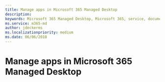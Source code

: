```yaml
---
title: Manage apps in Microsoft 365 Managed Desktop
description:  
keywords: Microsoft 365 Managed Desktop, Microsoft 365, service, documentation
ms.service: m365-md
author: jdeckerms
ms.localizationpriority: medium
ms.date: 06/06/2018
---
```


# Manage apps in Microsoft 365 Managed Desktop
